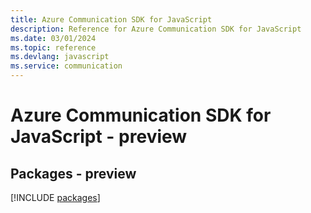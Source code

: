 ```yaml
---
title: Azure Communication SDK for JavaScript
description: Reference for Azure Communication SDK for JavaScript
ms.date: 03/01/2024
ms.topic: reference
ms.devlang: javascript
ms.service: communication
---
```

# Azure Communication SDK for JavaScript - preview
## Packages - preview
[!INCLUDE [packages](communication-index.md)]